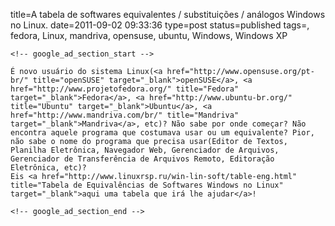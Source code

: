 title=A tabela de softwares equivalentes / substituições / análogos Windows no 
Linux.
date=2011-09-02 09:33:36
type=post
status=published
tags=, fedora, Linux, mandriva, opensuse, ubuntu, Windows, Windows XP
~~~~~~
<!-- google_ad_section_start -->

É novo usuário do sistema Linux(<a href="http://www.opensuse.org/pt-br/" title="openSUSE" target="_blank">openSUSE</a>, <a href="http://www.projetofedora.org/" title="Fedora" target="_blank">Fedora</a>, <a href="http://www.ubuntu-br.org/" title="Ubuntu" target="_blank">Ubuntu</a>, <a href="http://www.mandriva.com/br/" title="Mandriva" target="_blank">Mandriva</a>, etc)? Não sabe por onde começar? Não encontra aquele programa que costumava usar ou um equivalente? Pior, não sabe o nome do programa que precisa usar(Editor de Textos, Planilha Eletrônica, Navegador Web, Gerenciador de Arquivos, Gerenciador de Transferência de Arquivos Remoto, Editoração Eletrônica, etc)?  
Eis <a href="http://www.linuxrsp.ru/win-lin-soft/table-eng.html" title="Tabela de Equivalências de Softwares Windows no Linux" target="_blank">aqui uma tabela que irá lhe ajudar</a>!

<!-- google_ad_section_end -->